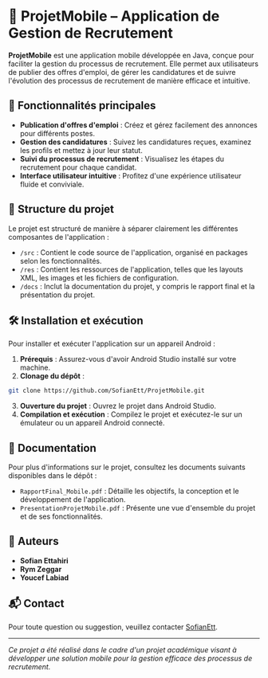 # 📱 ProjetMobile – Application de Gestion de Recrutement

**ProjetMobile** est une application mobile développée en Java, conçue pour faciliter la gestion du processus de recrutement. Elle permet aux utilisateurs de publier des offres d'emploi, de gérer les candidatures et de suivre l'évolution des processus de recrutement de manière efficace et intuitive.

## 🚀 Fonctionnalités principales

- **Publication d'offres d'emploi** : Créez et gérez facilement des annonces pour différents postes.
- **Gestion des candidatures** : Suivez les candidatures reçues, examinez les profils et mettez à jour leur statut.
- **Suivi du processus de recrutement** : Visualisez les étapes du recrutement pour chaque candidat.
- **Interface utilisateur intuitive** : Profitez d'une expérience utilisateur fluide et conviviale.

## 📂 Structure du projet

Le projet est structuré de manière à séparer clairement les différentes composantes de l'application :

- `/src` : Contient le code source de l'application, organisé en packages selon les fonctionnalités.
- `/res` : Contient les ressources de l'application, telles que les layouts XML, les images et les fichiers de configuration.
- `/docs` : Inclut la documentation du projet, y compris le rapport final et la présentation du projet.

## 🛠️ Installation et exécution

Pour installer et exécuter l'application sur un appareil Android :

1. **Prérequis** : Assurez-vous d'avoir Android Studio installé sur votre machine.
2. **Clonage du dépôt** :

```bash
git clone https://github.com/SofianEtt/ProjetMobile.git
```

3. **Ouverture du projet** : Ouvrez le projet dans Android Studio.
4. **Compilation et exécution** : Compilez le projet et exécutez-le sur un émulateur ou un appareil Android connecté.

## 📄 Documentation

Pour plus d'informations sur le projet, consultez les documents suivants disponibles dans le dépôt :

- `RapportFinal_Mobile.pdf` : Détaille les objectifs, la conception et le développement de l'application.
- `PresentationProjetMobile.pdf` : Présente une vue d'ensemble du projet et de ses fonctionnalités.

## 👥 Auteurs

- **Sofian Ettahiri**
- **Rym Zeggar**
- **Youcef Labiad** 

## 📬 Contact

Pour toute question ou suggestion, veuillez contacter [SofianEtt](https://github.com/SofianEtt).

---

*Ce projet a été réalisé dans le cadre d'un projet académique visant à développer une solution mobile pour la gestion efficace des processus de recrutement.*
